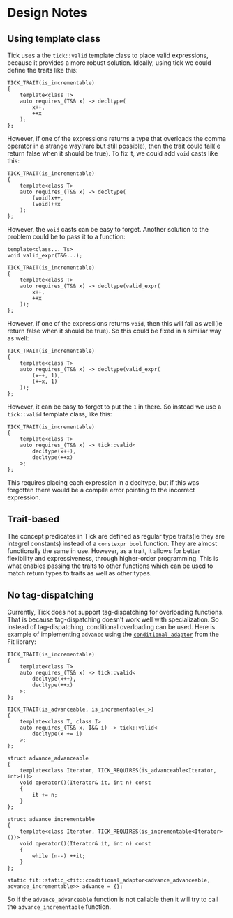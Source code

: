 Design Notes
============

Using template class
--------------------

Tick uses a the `tick::valid` template class to place valid expressions, because it provides a more robust solution. Ideally, using tick we could define the traits like this:

    TICK_TRAIT(is_incrementable)
    {
        template<class T>
        auto requires_(T&& x) -> decltype(
            x++,
            ++x
        );
    };

However, if one of the expressions returns a type that overloads the comma operator in a strange way(rare but still possible), then the trait could fail(ie return false when it should be true). To fix it, we could add `void` casts like this:

    TICK_TRAIT(is_incrementable)
    {
        template<class T>
        auto requires_(T&& x) -> decltype(
            (void)x++,
            (void)++x
        );
    };

However, the `void` casts can be easy to forget. Another solution to the problem could be to pass it to a function:

    template<class... Ts>
    void valid_expr(T&&...);

    TICK_TRAIT(is_incrementable)
    {
        template<class T>
        auto requires_(T&& x) -> decltype(valid_expr(
            x++,
            ++x
        ));
    };

However, if one of the expressions returns `void`, then this will fail as well(ie return false when it should be true). So this could be fixed in a similiar way as well:

    TICK_TRAIT(is_incrementable)
    {
        template<class T>
        auto requires_(T&& x) -> decltype(valid_expr(
            (x++, 1),
            (++x, 1)
        ));
    };

However, it can be easy to forget to put the `1` in there. So instead we use a `tick::valid` template class, like this:

    TICK_TRAIT(is_incrementable)
    {
        template<class T>
        auto requires_(T&& x) -> tick::valid<
            decltype(x++),
            decltype(++x)
        >;
    };

This requires placing each expression in a decltype, but if this was forgotten there would be a compile error pointing to the incorrect expression.

Trait-based
-----------

The concept predicates in Tick are defined as regular type traits(ie they are integrel constants) instead of a `constexpr bool` function. They are almost functionally the same in use. However, as a trait, it allows for better flexibility and expressiveness, through higher-order programming. This is what enables passing the traits to other functions which can be used to match return types to traits as well as other types.

No tag-dispatching
------------------

Currently, Tick does not support tag-dispatching for overloading functions. That is because tag-dispatching doesn't work well with specialization. So instead of tag-dispatching, conditional overloading can be used. Here is example of implementing `advance` using the [`conditional_adaptor`](http://pfultz2.github.io/Fit/doc/html/conditional/) from the Fit library:

    TICK_TRAIT(is_incrementable)
    {
        template<class T>
        auto requires_(T&& x) -> tick::valid<
            decltype(x++),
            decltype(++x)
        >;
    };

    TICK_TRAIT(is_advanceable, is_incrementable<_>)
    {
        template<class T, class I>
        auto requires_(T&& x, I&& i) -> tick::valid<
            decltype(x += i)
        >;
    };

    struct advance_advanceable
    {
        template<class Iterator, TICK_REQUIRES(is_advanceable<Iterator, int>())>
        void operator()(Iterator& it, int n) const
        {
            it += n;
        }
    };

    struct advance_incrementable
    {
        template<class Iterator, TICK_REQUIRES(is_incrementable<Iterator>())>
        void operator()(Iterator& it, int n) const
        {
            while (n--) ++it;
        }
    };

    static fit::static_<fit::conditional_adaptor<advance_advanceable, advance_incrementable>> advance = {};

So if the `advance_advanceable` function is not callable then it will try to call the `advance_incrementable` function.
